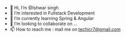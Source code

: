 - 👋 Hi, I’m @Ishwar singh
- 👀 I’m interested in Fullstack Development
- 🌱 I’m currently learning Spring & Angular
- 💞️ I’m looking to collaborate on ...
- 📫 How to reach me : mail me on techicr7@gmail.com

<!---
tech-icr7/tech-icr7 is a ✨ special ✨ repository because its `README.md` (this file) appears on your GitHub profile.
You can click the Preview link to take a look at your changes.
--->
